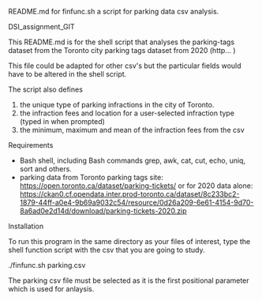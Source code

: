 README.md for finfunc.sh a script for parking data csv analysis. 

DSI_assignment_GIT

This README.md is for the shell script that analyses the parking-tags dataset from the Toronto city parking tags dataset from 2020 (http... ) 

This file could be adapted for other csv's but the particular fields would have to be altered in the shell script. 

The script also defines
  1. the unique type of parking infractions in the city of Toronto. 
  2. the infraction fees and location for a user-selected infraction type (typed in when prompted)
  3. the minimum, maximum and mean of the infraction fees from the csv

Requirements  

 - Bash shell, including Bash commands grep, awk, cat, cut, echo, uniq, sort and others. 
 - parking data from Toronto parking tags site: https://open.toronto.ca/dataset/parking-tickets/
 or for 2020 data alone:  https://ckan0.cf.opendata.inter.prod-toronto.ca/dataset/8c233bc2-1879-44ff-a0e4-9b69a9032c54/resource/0d26a209-6e61-4154-9d70-8a6ad0e2d14d/download/parking-tickets-2020.zip

Installation

To run this program in the same directory as your files of interest, 
type the shell function script with the csv that you are going to study. 

  ./finfunc.sh parking.csv
  
 The parking csv file must be selected as it is the first positional parameter which is used for anlaysis. 
